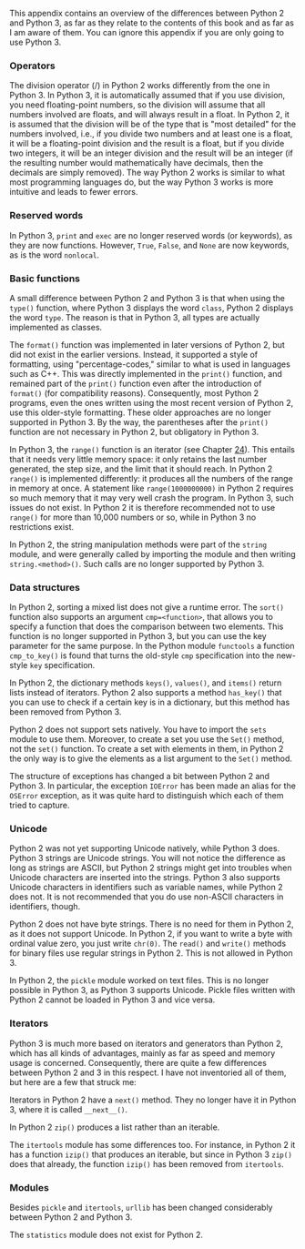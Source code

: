This appendix contains an overview of the differences between Python 2
and Python 3, as far as they relate to the contents of this book and as
far as I am aware of them. You can ignore this appendix if you are only
going to use Python 3.

### Operators

The division operator (/) in Python 2 works differently from the one in
Python 3. In Python 3, it is automatically assumed that if you use
division, you need floating-point numbers, so the division will assume
that all numbers involved are floats, and will always result in a float.
In Python 2, it is assumed that the division will be of the type that is
"most detailed" for the numbers involved, i.e., if you divide two
numbers and at least one is a float, it will be a floating-point
division and the result is a float, but if you divide two integers, it
will be an integer division and the result will be an integer (if the
resulting number would mathematically have decimals, then the decimals
are simply removed). The way Python 2 works is similar to what most
programming languages do, but the way Python 3 works is more intuitive
and leads to fewer errors.

### Reserved words

In Python 3, `print` and `exec` are no longer reserved words (or
keywords), as they are now functions. However, `True`, `False`, and
`None` are now keywords, as is the word `nonlocal`.

### Basic functions

A small difference between Python 2 and Python 3 is that when using the
`type()` function, where Python 3 displays the word `class`, Python 2
displays the word `type`. The reason is that in Python 3, all types are
actually implemented as classes.

The `format()` function was implemented in later versions of Python 2,
but did not exist in the earlier versions. Instead, it supported a style
of formatting, using "percentage-codes," similar to what is used in
languages such as C++. This was directly implemented in the `print()`
function, and remained part of the `print()` function even after the
introduction of `format()` (for compatibility reasons). Consequently,
most Python 2 programs, even the ones written using the most recent
version of Python 2, use this older-style formatting. These older
approaches are no longer supported in Python 3. By the way, the
parentheses after the `print()` function are not necessary in Python 2,
but obligatory in Python 3.

In Python 3, the `range()` function is an iterator (see Chapter
<a href="#ch:iteratorsandgenerators" data-reference-type="ref" data-reference="ch:iteratorsandgenerators">24</a>).
This entails that it needs very little memory space: it only retains the
last number generated, the step size, and the limit that it should
reach. In Python 2 `range()` is implemented differently: it produces all
the numbers of the range in memory at once. A statement like
`range(1000000000)` in Python 2 requires so much memory that it may very
well crash the program. In Python 3, such issues do not exist. In Python
2 it is therefore recommended not to use `range()` for more than 10,000
numbers or so, while in Python 3 no restrictions exist.

In Python 2, the string manipulation methods were part of the `string`
module, and were generally called by importing the module and then
writing `string.<method>()`. Such calls are no longer supported by
Python 3.

### Data structures

In Python 2, sorting a mixed list does not give a runtime error. The
`sort()` function also supports an argument `cmp=<function>`, that
allows you to specify a function that does the comparison between two
elements. This function is no longer supported in Python 3, but you can
use the key parameter for the same purpose. In the Python module
`functools` a function `cmp_to_key()` is found that turns the
old-style `cmp` specification into the new-style `key` specification.

In Python 2, the dictionary methods `keys()`, `values()`, and `items()`
return lists instead of iterators. Python 2 also supports a method
`has_key()` that you can use to check if a certain key is in a
dictionary, but this method has been removed from Python 3.

Python 2 does not support sets natively. You have to import the `sets`
module to use them. Moreover, to create a set you use the `Set()`
method, not the `set()` function. To create a set with elements in them,
in Python 2 the only way is to give the elements as a list argument to
the `Set()` method.

The structure of exceptions has changed a bit between Python 2 and
Python 3. In particular, the exception `IOError` has been made an alias
for the `OSError` exception, as it was quite hard to distinguish which
each of them tried to capture.

### Unicode

Python 2 was not yet supporting Unicode natively, while Python 3 does.
Python 3 strings are Unicode strings. You will not notice the difference
as long as strings are ASCII, but Python 2 strings might get into
troubles when Unicode characters are inserted into the strings. Python 3
also supports Unicode characters in identifiers such as variable names,
while Python 2 does not. It is not recommended that you do use non-ASCII
characters in identifiers, though.

Python 2 does not have byte strings. There is no need for them in Python
2, as it does not support Unicode. In Python 2, if you want to write a
byte with ordinal value zero, you just write `chr(0)`. The `read()` and
`write()` methods for binary files use regular strings in Python 2. This
is not allowed in Python 3.

In Python 2, the `pickle` module worked on text files. This is no longer
possible in Python 3, as Python 3 supports Unicode. Pickle files written
with Python 2 cannot be loaded in Python 3 and vice versa.

### Iterators

Python 3 is much more based on iterators and generators than Python 2,
which has all kinds of advantages, mainly as far as speed and memory
usage is concerned. Consequently, there are quite a few differences
between Python 2 and 3 in this respect. I have not inventoried all of
them, but here are a few that struck me:

Iterators in Python 2 have a `next()` method. They no longer have it in
Python 3, where it is called `__next__()`.

In Python 2 `zip()` produces a list rather than an iterable.

The `itertools` module has some differences too. For instance, in Python
2 it has a function `izip()` that produces an iterable, but since in
Python 3 `zip()` does that already, the function `izip()` has been
removed from `itertools`.

### Modules

Besides `pickle` and `itertools`, `urllib` has been changed considerably
between Python 2 and Python 3.

The `statistics` module does not exist for Python 2.
